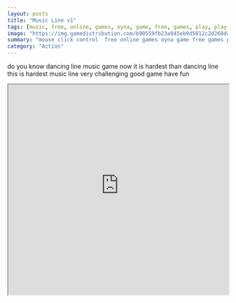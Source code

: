 ```yaml
---
layout: posts
title: "Music Line v1"
tags: [music, free, online, games, oyna, game, free, games, play, play, games]
image: "https://img.gamedistribution.com/b90559fb23a945eb9d5012c2d268da33.jpg"
summary: "mouse click control  free online games oyna game free games play play games"
category: "Action"
---
```


do you know dancing line music game now it is hardest than dancing line this is hardest music line very challenging good game have fun

<iframe width="100%" height="480px;" src="https://html5.gamedistribution.com/b90559fb23a945eb9d5012c2d268da33/"></iframe>